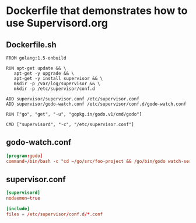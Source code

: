# Dockerfile that demonstrates how to use Supervisord.org

## Dockerfile.sh

```shell
FROM golang:1.5-onbuild

RUN apt-get update && \
   apt-get -y upgrade && \
   apt-get -y install supervisor && \
   mkdir -p /var/log/supervisor && \
   mkdir -p /etc/supervisor/conf.d

ADD supervisor/supervisor.conf /etc/supervisor.conf
ADD supervisor/godo-watch.conf /etc/supervisor/conf.d/godo-watch.conf

RUN ["go", "get", "-u", "gopkg.in/godo.v1/cmd/godo"]

CMD ["supervisord", "-c", "/etc/supervisor.conf"]
```

## godo-watch.conf

```conf
[program:godo]
command=/bin/bash -c "cd ~/go/src/foo-project && /go/bin/godo watch-server --watch"


```

## supervisor.conf

```conf
[supervisord]
nodaemon=true

[include]
files = /etc/supervisor/conf.d/*.conf
```

